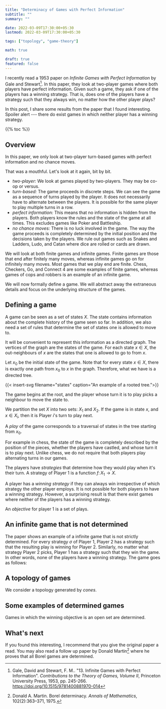 ```yaml
---
title: "Determinacy of Games with Perfect Information"
subtitle: ""
summary: ""

date: 2022-03-09T17:30:00+05:30
lastmod: 2022-03-09T17:30:00+05:30

tags: ["topology", "game-theory"]

math: true

draft: true
featured: false
---
```


I recently read a 1953 paper on _Infinite Games with Perfect Information_ by Gale and Stewart[^GS53]. In this paper, they look at two-player games where both players have perfect information. Given such a game, they ask if one of the players has a winning strategy. That is, does one of the players have a strategy such that they always win, no matter how the other player plays? 

In this post, I share some results from the paper that I found interesting. Spoiler alert --- there do exist games in which neither player has a winning strategy. 


{{% toc %}}

## Overview 

In this paper, we only look at two-player turn-based games with perfect information and no chance moves. 

That was a mouthful. Let's look at it again, bit by bit.

- _two-player:_ We look at games played by two-players. They may be co-op or versus.
- _turn-based:_ The game proceeds in discrete steps. We can see the game as a sequence of turns played by the player. It does not necessarily have to alternate between the players. It is possible for the same player to play multiple turns in a row. 
- _perfect information:_ This means that no information is hidden from the players. Both players know the rules and the state of the game at all times. This excludes games like Poker and Battleship. 
- _no chance moves:_ There is no luck involved in the game. The way the game proceeds is completely determined by the initial position and the decisions taken by the players. We rule out games such as Snakes and Ladders, Ludo, and Catan where dice are rolled or cards are drawn. 

We will look at both finite games and infinite games. Finite games are those that end after finitely many moves, whereas infinite games go on for infinitely many moves. Most games that we play end are finite.
Chess, Checkers, Go, and Connect 4 are some examples of finite games, whereas games of cops and robbers is an example of an infinite game. 

We will now formally define a game. We will abstract away the extraneous details and focus on the underlying structure of the games.  


## Defining a game

A game can be seen as a set of states $X$.
The state contains information about the complete history of the game seen so far.
In addition, we also need a set of rules that determine the set of states one is allowed to move to. 

It will be convenient to represent this information as a directed graph. The vertices of the graph are the states of the game. For each state $x \in X$, the out-neighbours of $x$ are the states that one is allowed to go to from $x$. 

Let $x_0$ be the initial state of the game. 
Note that for every state $x \in X$, there is exactly one path from $x_0$ to $x$ in the graph. Therefore, what we have is a directed tree. 



{{< insert-svg filename="states" caption="An example of a rooted tree.">}}

The game begins at the root, and the player whose turn it is to play picks a neighbour to move the state to.

We partition the set $X$ into two sets: $X_1$ and $X_2$. If the game is in state $x$, and  $x \in X_i$, then it is Player $i$'s turn to play next. 

A _play_ of the game corresponds to a traversal of states in the tree starting from $x_0$. 

For example in chess, the state of the game is completely described by the position of the pieces, whether the players have castled, and whose turn it is to play next. Unlike chess, we do not require that both players play alternating turns in our games. 

The players have _strategies_ that determine how they would play when it's their turn. A strategy of Player 1 is a function $f \colon X_1 \to X$. 

A player has a _winning strategy_ if they can always win irrespective of which strategy the other player employs. It is not possible for both players to have a winning strategy. However, a surprising result is that there exist games where neither of the players has a winning strategy. 

An _objective_ for player 1 is a set of plays. 


## An infinite game that is not determined

The paper shows an example of a infinite game that is not strictly determined. For every strategy $\sigma$ of Player 1, Player 2 has a strategy such that the resulting play is winning for Player 2. Similarly, no matter what strategy Player 2 picks, Player 1 has a strategy such that they win the game. In other words, none of the players have a winning strategy. The game goes as follows:


## A topology of games

We consider a topology generated by _cones_. 

## Some examples of determined games

Games in which the winning objective is an open set are determined. 

## What's next

If you found this interesting, I recommend that you give the original paper a read. You may also read a follow up paper by Donald Martin[^Mar75] where he proves that all Borel games are determined. 



[^GS53]: Gale, David and Stewart, F. M.. "13. Infinite Games with Perfect Information". _Contributions to the Theory of Games, Volume II_, Princeton University Press, 1953, pp. 245-266. https://doi.org/10.1515/9781400881970-014

[^Mar75]: Donald A. Martin. Borel determinacy. _Annals of Mathematics_, 102(2):363–371, 1975.
